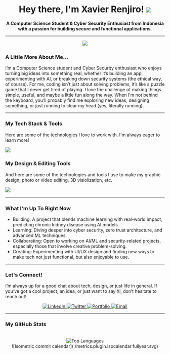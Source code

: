 <div align="center">
  
  <h1>
    Hey there, I'm Xavier Renjiro! 
    <img src="https://media.giphy.com/media/hvRJCLFzcasrR4ia7z/giphy.gif" width="30px"/>
  </h1>
  
  <p><strong>A Computer Science Student & Cyber Security Enthusiast from Indonesia with a passion for building secure and functional applications.</strong></p>
  
</div>

--- 
<div align="center">
  <img src="https://media1.tenor.com/m/eE2OLGiBR-QAAAAd/transitions-kinemaster.gif" width="100px">
</div>

### A Little More About Me...

I’m a Computer Science student and Cyber Security enthusiast who enjoys turning big ideas into something real, whether it’s building an app, experimenting with AI, or breaking down security systems (the ethical way, of course).
For me, coding isn’t just about solving problems, it’s like a puzzle game that I never get tired of playing. I love the challenge of making things simple, useful, and maybe a little fun along the way.
When I’m not behind the keyboard, you’ll probably find me exploring new ideas, designing something, or just running to clear my head (yes, literally running).

---

### My Tech Stack & Tools

Here are some of the technologies I love to work with. I'm always eager to learn more!

<p align="left">
    <img src="https://skillicons.dev/icons?i=c,js,java,php,react,nextjs,nodejs,express,py,css,html,laravel,mongodb,docker,git" />
</p>

### My Design & Editing Tools

And here are some of the technologies and tools I use to make my graphic design, photo or video editing, 3D visiolization, etc.

<p align="left">
    <img src="https://skillicons.dev/icons?i=ps,pr,figma,unity" />
</p>

---

### What I'm Up To Right Now

* Building: A project that blends machine learning with real-world impact, predicting chronic kidney disease using AI models.
* Learning: Diving deeper into cyber security, zero trust architecture, and advanced ML techniques.
* Collaborating: Open to working on AI/ML and security-related projects, especially those that involve creative problem-solving.
* Creating: Experimenting with UI/UX design and finding new ways to make tech not just functional, but also enjoyable to use.

---

### Let's Connect!

I’m always up for a good chat about tech, design, or just life in general. If you’ve got a cool project, an idea, or just want to say hi, don’t hesitate to reach out!

<div align="center">
  <a href="https://www.linkedin.com/in/xavierrenjiro" target="_blank">
    <img src="https://img.shields.io/badge/LinkedIn-0077B5?style=for-the-badge&logo=linkedin&logoColor=white" alt="LinkedIn">
  </a>
  <a href="https://twitter.com/-" target="_blank">
    <img src="https://img.shields.io/badge/Twitter-1DA1F2?style=for-the-badge&logo=twitter&logoColor=white" alt="Twitter">
  </a>
  <a href="https://xavierportfolio.vercel.app/" target="_blank">
    <img src="https://img.shields.io/badge/Portfolio-333333?style=for-the-badge&logo=hyper&logoColor=white" alt="Portfolio">
  </a>
  <a href="mailto:xaviertalie1508@gmail.com">
    <img src="https://img.shields.io/badge/Email-D14836?style=for-the-badge&logo=gmail&logoColor=white" alt="Email">
  </a>
</div>

---

### My GitHub Stats

<div align="center">
  <br/>
  <img src="https://github-readme-stats.vercel.app/api/top-langs/?username=Xavier1508&layout=compact&theme=radical&hide_border=true" alt="Top Languages">
  <br/>
  ![Isometric commit calendar](./metrics.plugin.isocalendar.fullyear.svg)
</div

<!--
**Xavier1508/Xavier1508** is a ✨ _special_ ✨ repository because its `README.md` (this file) appears on your GitHub profile.

Here are some ideas to get you started:

- 🔭 I’m currently working on ...
- 🌱 I’m currently learning ...
- 👯 I’m looking to collaborate on ...
- 🤔 I’m looking for help with ...
- 💬 Ask me about ...
- 📫 How to reach me: ...
- 😄 Pronouns: ...
- ⚡ Fun fact: ...
-->
